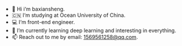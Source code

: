 - 👋 Hi i‘m baxiansheng. 
- 🇨🇳 I‘m studying at Ocean University of China.
- 💻 I‘m front-end engineer.
- 🌱 I’m currently learning deep learning and interesting in everything.
- 📫 Reach out to me by email: 1569561258@qq.com.

<!--
**baxiansheng/baxiansheng** is a ✨ _special_ ✨ repository because its `README.md` (this file) appears on your GitHub profile.

Here are some ideas to get you started:

- 🔭 I’m currently working on ...
- 🌱 I’m currently learning ...
- 👯 I’m looking to collaborate on ...
- 🤔 I’m looking for help with ...
- 💬 Ask me about ...
- 📫 How to reach me: ...
- 😄 Pronouns: ...
- ⚡ Fun fact: ...
-->
